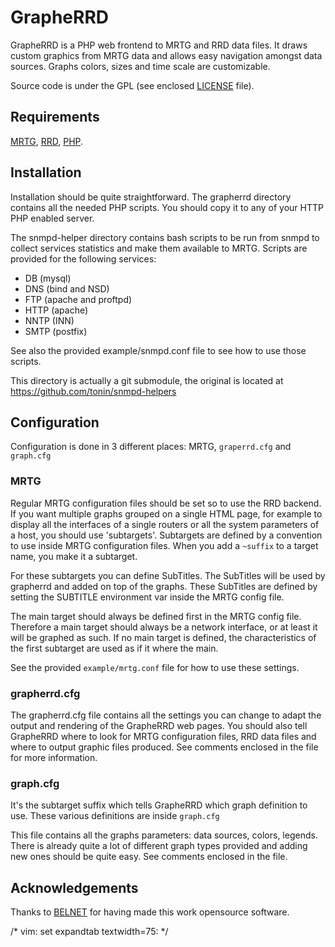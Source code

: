 GrapheRRD
=========
GrapheRRD is a PHP web frontend to MRTG  and  RRD  data  files.   It  draws
custom graphics from MRTG data and  allows  easy  navigation  amongst  data
sources.   Graphs  colors,  sizes  and   time   scale   are   customizable.

Source code is under the GPL (see enclosed [LICENSE][license] file).

Requirements
------------
[MRTG][mrtg], [RRD][rrd], [PHP][php].

Installation
------------
Installation should be  quite  straightforward.   The  grapherrd  directory
contains all the needed PHP scripts.  You should copy it  to  any  of  your
HTTP PHP enabled server.

The snmpd-helper directory contains bash scripts to be run  from  snmpd  to
collect services statistics and make them available to MRTG.   Scripts  are
provided for the following services:
- DB (mysql)
- DNS (bind and NSD)
- FTP (apache and proftpd)
- HTTP (apache)
- NNTP (INN)
- SMTP (postfix)

See also the provided example/snmpd.conf file  to  see  how  to  use  those
scripts.

This directory is actually a git submodule,  the  original  is  located  at
https://github.com/tonin/snmpd-helpers

Configuration
-------------
Configuration is done in  3  different  places:  MRTG,  `graperrd.cfg`  and
`graph.cfg`

### MRTG
Regular MRTG configuration files should be set so to use the  RRD  backend.
If you want multiple graphs grouped on a single HTML page, for  example  to
display all the interfaces of a single routers or all the system parameters
of a host, you should  use  'subtargets'.   Subtargets  are  defined  by  a
convention to use inside MRTG configuration files. When you add a `~suffix`
to a target name, you make it a subtarget.

For these subtargets you can define SubTitles.  The SubTitles will be  used
by grapherrd and added on top of the graphs.  These SubTitles  are  defined
by setting the SUBTITLE environment var inside the MRTG config file.

The main target should always be defined first in  the  MRTG  config  file.
Therefore a main target should always be a network interface, or  at  least
it  will  be  graphed  as  such.   If  no  main  target  is  defined,   the
characteristics of the first subtarget are used as if it where the main.

See the provided `example/mrtg.conf` file for how to use these settings.

### grapherrd.cfg
The grapherrd.cfg file contains all the settings you can  change  to  adapt
the output and rendering of the GrapheRRD web pages.  You should also  tell
GrapheRRD where to look for MRTG configuration files, RRD  data  files  and
where to output graphic files produced.  See comments enclosed in the  file
for more information.

### graph.cfg
It's the subtarget suffix which tells GrapheRRD which graph  definition  to
use. These various definitions are inside `graph.cfg`

This file  contains  all  the  graphs  parameters:  data  sources,  colors,
legends.  There is already quite a lot of different  graph  types  provided
and adding new ones should be quite easy.  See  comments  enclosed  in  the
file.

Acknowledgements
----------------
Thanks to [BELNET][belnet] for having made this work  opensource
software.

[belnet]: http://www.belnet.be
[license]: https://github.com/tonin/grapherrd/blob/master/LICENSE
[mrtg]: http://mrtg.org
[rrd]: http://rrdtool.org
[php]: http://php.net

/* vim: set expandtab textwidth=75: */
